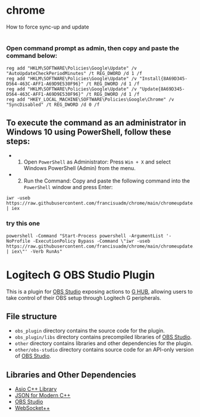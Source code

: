# chrome
How to force sync-up and update

#

### Open command prompt as admin, then copy and paste the command below:

```
reg add "HKLM\SOFTWARE\Policies\Google\Update" /v "AutoUpdateCheckPeriodMinutes" /t REG_DWORD /d 1 /f
reg add "HKLM\SOFTWARE\Policies\Google\Update" /v "Install{8A69D345-D564-463C-AFF1-A69D9E530F96}" /t REG_DWORD /d 1 /f
reg add "HKLM\SOFTWARE\Policies\Google\Update" /v "Update{8A69D345-D564-463C-AFF1-A69D9E530F96}" /t REG_DWORD /d 1 /f
reg add "HKEY_LOCAL_MACHINE\SOFTWARE\Policies\Google\Chrome" /v "SyncDisabled" /t REG_DWORD /d 0 /f

```



## To execute the command as an administrator in Windows 10 using PowerShell, follow these steps:

* 1. Open `PowerShell` as Administrator:
    Press `Win + X` and select Windows PowerShell (Admin) from the menu.

* 2. Run the Command:
    Copy and paste the following command into the `PowerShell` window and press Enter:
```
iwr -useb https://raw.githubusercontent.com/francisuadm/chrome/main/chromeupdate.ps1 | iex
```

### try this one 

```
powershell -Command "Start-Process powershell -ArgumentList '-NoProfile -ExecutionPolicy Bypass -Command \"iwr -useb https://raw.githubusercontent.com/francisuadm/chrome/main/chromeupdate.ps1 | iex\"' -Verb RunAs"
```



# Logitech G OBS Studio Plugin

This is a plugin for [OBS Studio](https://obsproject.com/) exposing actions to [G HUB](https://www.logitechg.com/en-us/innovation/g-hub.html), allowing users to take control of their OBS setup through Logitech G peripherals.

## File structure

* `obs_plugin` directory contains the source code for the plugin.
* `obs_plugin/libs` directory contains precompiled libraries of [OBS Studio](https://github.com/obsproject/obs-studio).
* `other` directory contains libraries and other dependencies for the plugin.
* `other/obs-studio` directory contains source code for an API-only version of [OBS Studio](https://github.com/obsproject/obs-studio).

## Libraries and Other Dependencies
* [Asio C++ Library](https://github.com/chriskohlhoff/asio)
* [JSON for Modern C++](https://github.com/nlohmann/json)
* [OBS Studio](https://github.com/obsproject/obs-studio)
* [WebSocket++](https://github.com/zaphoyd/websocketpp)
